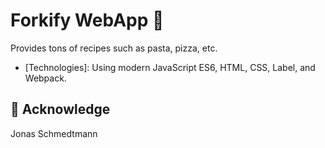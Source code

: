 # Forkify WebApp 🥡
  Provides tons of recipes such as pasta, pizza, etc.
- [Technologies]: Using modern JavaScript ES6, HTML, CSS, Label, and Webpack.
## 🙏 Acknowledge
  Jonas Schmedtmann
